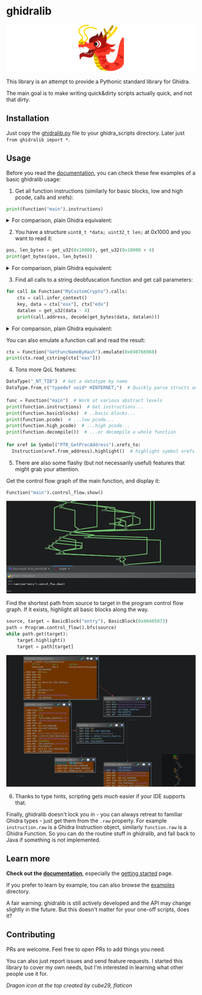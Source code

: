 # ghidralib

![](./docs/dragon1.png)

This library is an attempt to provide a Pythonic standard library for Ghidra.

The main goal is to make writing quick&dirty scripts actually quick, and not that dirty.

## Installation

Just copy the [ghidralib.py](https://github.com/msm-code/ghidralib/blob/master/ghidralib.py) file to your ghidra_scripts directory.
Later just `from ghidralib import *`.

## Usage

Before you read the [documentation](https://msm-code.github.io/ghidralib/), you
can check these few examples of a basic ghidralib usage:

1. Get all function instructions (similarly for basic blocks, low and high pcode, calls and xrefs):

```python
print(Function("main").instructions)
```

<details>
  <summary>For comparison, plain Ghidra equivalent:</summary>

  ```python
  function_manager = currentProgram.getFunctionManager()
  symbol_table = currentProgram.getSymbolTable()
  main = list(symbol_table.getSymbols('main'))[0].getAddress()
  function = function_manager.getFunctionAt(main)
  instructions = currentProgram.getListing().getInstructions(function.getBody(), True)
  print(list(instructions))
  ```
</details>

2. You have a structure `uint8_t *data; uint32_t len;` at 0x1000 and you want to read it:

```python
pos, len_bytes = get_u32(0x10000), get_u32(0x10000 + 4)
print(get_bytes(pos, len_bytes))
```

<details>
  <summary>For comparison, plain Ghidra equivalent:</summary>

  ```python
  start_address = toAddr(0x10000)
  pos = currentProgram.getMemory().getInt(start_address)
  len_bytes = currentProgram.getMemory().getInt(start_address.add(4))
  data = getBytes(toAddr(pos), len_bytes)
  print(" ".join(chr(c % 256) for byte in data))  # signed bytes <3
  ```
</details>

3. Find all calls to a string deobfuscation function and get call parameters:

```python
for call in Function("MyCustomCrypto").calls:
    ctx = call.infer_context()
    key, data = ctx["eax"], ctx["edx"]
    datalen = get_u32(data - 4)
    print(call.address, decode(get_bytes(data, datalen)))
```

<details>
  <summary>For comparison, plain Ghidra equivalent:</summary>

  Just joking! Too long to fit in this README.
</details>

You can also emulate a function call and read the result:

```python
ctx = Function("GetFuncNameByHash").emulate(0x698766968)
print(ctx.read_cstring(ctx["eax"]))
```

4. Tons more QoL features:

```python
DataType("_NT_TIB")  # Get a datatype by name
DataType.from_c("typedef void* HINTERNET;")  # Quickly parse structs and typedefs

func = Function("main")  # Work at various abstract levels
print(function.instructions)  # Get instructions...
print(function.basicblocks)  # ..basic blocks...
print(function.pcode)  # ...low pcode...
print(function.high_pcode)  # ...high pcode...
print(function.decompile())  # ...or decompile a whole function

for xref in Symbol("PTR_GetProcAddress").xrefs_to:
  Instruction(xref.from_address).highlight()  # highlight symbol xrefs
```

5. There are also some flashy (but not necessarily useful) features that might
grab your attention.

Get the control flow graph of the main function, and display it:

```python
Function("main").control_flow.show()
```

![](./docs/graph.png)

Find the shortest path from source to target in the program control flow graph.
If it exists, highlight all basic blocks along the way.

```python
source, target = BasicBlock("entry"), BasicBlock(0x00405073)
path = Program.control_flow().bfs(source)
while path.get(target):
    target.highlight()
    target = path[target]
```

![](./docs/bfs_highlight.png)

6. Thanks to type hints, scripting gets *much* easier if your IDE supports that.

Finally, ghidralib doesn't lock you in - you can always retreat to familiar Ghidra types -
just get them from the `.raw` property. For example `instruction.raw`
is a Ghidra Instruction object, similarly `function.raw` is a Ghidra Function.
So you can do the routine stuff in ghidralib, and fall back to Java if something
is not implemented.

## Learn more

**Check out the [documentation](https://msm-code.github.io/ghidralib/)**, especially the
[getting started](https://msm-code.github.io/ghidralib/getting_started.html) page.

If you prefer to learn by example, tou can also browse the [examples](./examples/) directory.

A fair warning: ghidralib is still actively developed and the API may change
slightly in the future. But this doesn't matter for your one-off scripts, does it?

## Contributing

PRs are welcome. Feel free to open PRs to add things you need.

You can also just report issues and send feature requests. I started this library to
cover my own needs, but I'm interested in learning what other people use it for.

*Dragon icon at the top created by cube29, flaticon*
